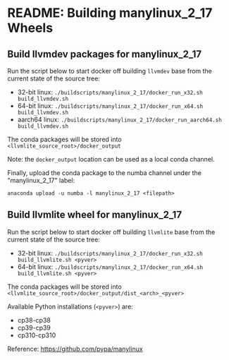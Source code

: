 # README: Building manylinux_2_17 Wheels


## Build llvmdev packages for manylinux_2_17

Run the script below to start docker off building `llvmdev` base from the current state of the source tree:

- 32-bit linux: `./buildscripts/manylinux_2_17/docker_run_x32.sh build_llvmdev.sh`
- 64-bit linux: `./buildscripts/manylinux_2_17/docker_run_x64.sh build_llvmdev.sh`
- aarch64 linux: `./buildscripts/manylinux_2_17/docker_run_aarch64.sh build_llvmdev.sh`

The conda packages will be stored into `<llvmlite_source_root>/docker_output`

Note: the `docker_output` location can be used as a local conda channel.

Finally, upload the conda package to the numba channel under the "manylinux_2_17" label:

`anaconda upload -u numba -l manylinux_2_17 <filepath>`


## Build llvmlite wheel for manylinux_2_17

Run the script below to start docker off building `llvmlite` base from the current state of the source tree:

- 32-bit linux: `./buildscripts/manylinux_2_17/docker_run_x32.sh build_llvmlite.sh <pyver>`
- 64-bit linux: `./buildscripts/manylinux_2_17/docker_run_x64.sh build_llvmlite.sh <pyver>`

The conda packages will be stored into `<llvmlite_source_root>/docker_output/dist_<arch>_<pyver>`

Available Python installations (`<pyver>`) are:

- cp38-cp38
- cp39-cp39
- cp310-cp310


Reference: https://github.com/pypa/manylinux
